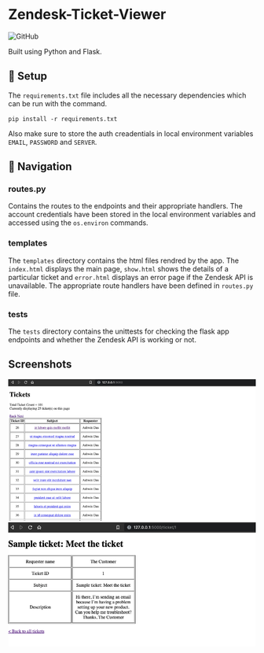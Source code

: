# Zendesk-Ticket-Viewer

![GitHub](https://img.shields.io/badge/Language-Python-blue.svg)

Built using Python and Flask.

## :rocket: Setup
The `requirements.txt` file includes all the necessary dependencies which can be run with the command.
```
pip install -r requirements.txt
```
Also make sure to store the auth creadentials in local environment variables `EMAIL`, `PASSWORD` and `SERVER`.
## :compass: Navigation

### routes.py
Contains the routes to the endpoints and their appropriate handlers. The account credentials have been stored in the local environment variables and accessed using the `os.environ` commands.

### templates
The `templates` directory contains the html files rendred by the app. The `index.html` displays the main page, `show.html` shows the details of a particular ticket and `error.html` displays an error page if the Zendesk API is unavailable. The appropriate route handlers have been defined in `routes.py` file.

### tests
The `tests` directory contains the unittests for checking the flask app endpoints and whether the Zendesk API is working or not.

## Screenshots
![alt text](https://github.com/ashwindasr/Zendesk-Ticket-Viewer/blob/master/assets/images/2.png)
![alt text](https://github.com/ashwindasr/Zendesk-Ticket-Viewer/blob/master/assets/images/1.png)

